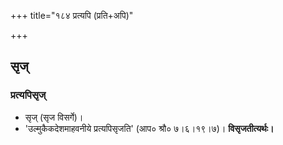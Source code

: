 +++
title="१८४ प्रत्यपि (प्रति+अपि)"

+++

## सृज्
### प्रत्यपिसृज्
- सृज् (सृज विसर्गे)।
- 'उल्मुकैकदेशमाहवनीये प्रत्यपिसृजति' (आप० श्रौ० ७।६।१९।७)। **विसृजतीत्यर्थः।**
